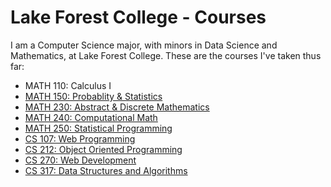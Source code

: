 # Lake Forest College - Courses

I am a Computer Science major, with minors in Data Science and Mathematics, at Lake Forest College. These are the courses I've taken thus far:

- MATH 110: Calculus I
- [MATH 150: Probablity & Statistics](https://github.com/SepehrAkbari/LFC-courses/tree/main/MATH-150)
- [MATH 230: Abstract & Discrete Mathematics](https://github.com/SepehrAkbari/LFC-courses/tree/main/MATH-230)
- [MATH 240: Computational Math](https://github.com/SepehrAkbari/LFC-courses/tree/main/CSCI-240)
- [MATH 250: Statistical Programming](https://github.com/SepehrAkbari/LFC-courses/tree/main/MATH-250)
- [CS 107: Web Programming](https://github.com/SepehrAkbari/LFC-courses/tree/main/CSCI-107)
- [CS 212: Object Oriented Programming](https://github.com/SepehrAkbari/LFC-courses/tree/main/CSCI-212)
- [CS 270: Web Development](https://github.com/SepehrAkbari/LFC-courses/tree/main/CSCI-270)
- [CS 317: Data Structures and Algorithms](https://github.com/SepehrAkbari/LFC-courses/tree/main/CSCI-317)
